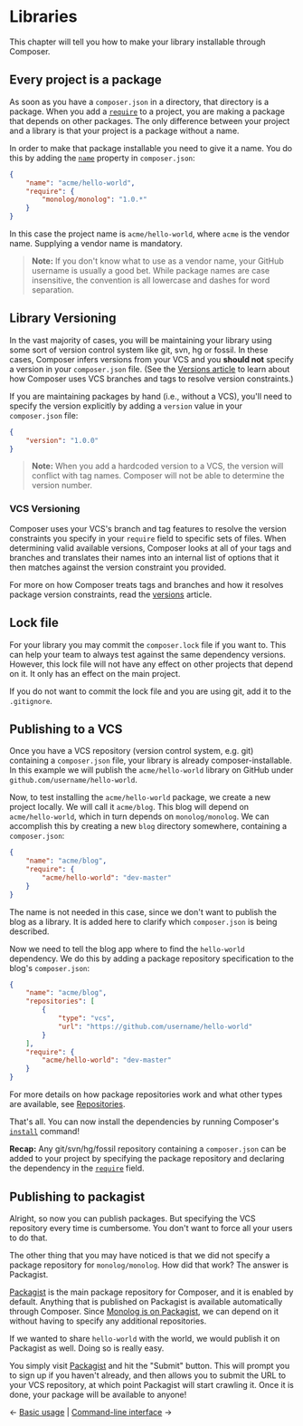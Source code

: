 # Libraries

This chapter will tell you how to make your library installable through
Composer.

## Every project is a package

As soon as you have a `composer.json` in a directory, that directory is a
package. When you add a [`require`](04-schema.md#require) to a project, you are
making a package that depends on other packages. The only difference between
your project and a library is that your project is a package without a name.

In order to make that package installable you need to give it a name. You do
this by adding the [`name`](04-schema.md#name) property in `composer.json`:

```json
{
    "name": "acme/hello-world",
    "require": {
        "monolog/monolog": "1.0.*"
    }
}
```

In this case the project name is `acme/hello-world`, where `acme` is the vendor
name. Supplying a vendor name is mandatory.

> **Note:** If you don't know what to use as a vendor name, your GitHub
> username is usually a good bet. While package names are case insensitive, the
> convention is all lowercase and dashes for word separation.

## Library Versioning

In the vast majority of cases, you will be maintaining your library using some
sort of version control system like git, svn, hg or fossil. In these cases,
Composer infers versions from your VCS and you **should not** specify a version
in your `composer.json` file. (See the [Versions article](articles/versions.md)
to learn about how Composer uses VCS branches and tags to resolve version
constraints.)

If you are maintaining packages by hand (i.e., without a VCS), you'll need to
specify the version explicitly by adding a `version` value in your `composer.json`
file:

```json
{
    "version": "1.0.0"
}
```

> **Note:** When you add a hardcoded version to a VCS, the version will conflict
> with tag names. Composer will not be able to determine the version number.

### VCS Versioning

Composer uses your VCS's branch and tag features to resolve the version
constraints you specify in your `require` field to specific sets of files.
When determining valid available versions, Composer looks at all of your tags
and branches and translates their names into an internal list of options that
it then matches against the version constraint you provided.

For more on how Composer treats tags and branches and how it resolves package
version constraints, read the [versions](articles/versions.md) article.

## Lock file

For your library you may commit the `composer.lock` file if you want to. This
can help your team to always test against the same dependency versions.
However, this lock file will not have any effect on other projects that depend
on it. It only has an effect on the main project.

If you do not want to commit the lock file and you are using git, add it to
the `.gitignore`.

## Publishing to a VCS

Once you have a VCS repository (version control system, e.g. git) containing a
`composer.json` file, your library is already composer-installable. In this
example we will publish the `acme/hello-world` library on GitHub under
`github.com/username/hello-world`.

Now, to test installing the `acme/hello-world` package, we create a new
project locally. We will call it `acme/blog`. This blog will depend on
`acme/hello-world`, which in turn depends on `monolog/monolog`. We can
accomplish this by creating a new `blog` directory somewhere, containing a
`composer.json`:

```json
{
    "name": "acme/blog",
    "require": {
        "acme/hello-world": "dev-master"
    }
}
```

The name is not needed in this case, since we don't want to publish the blog
as a library. It is added here to clarify which `composer.json` is being
described.

Now we need to tell the blog app where to find the `hello-world` dependency.
We do this by adding a package repository specification to the blog's
`composer.json`:

```json
{
    "name": "acme/blog",
    "repositories": [
        {
            "type": "vcs",
            "url": "https://github.com/username/hello-world"
        }
    ],
    "require": {
        "acme/hello-world": "dev-master"
    }
}
```

For more details on how package repositories work and what other types are
available, see [Repositories](05-repositories.md).

That's all. You can now install the dependencies by running Composer's
[`install`](03-cli.md#install) command!

**Recap:** Any git/svn/hg/fossil repository containing a `composer.json` can be
added to your project by specifying the package repository and declaring the
dependency in the [`require`](04-schema.md#require) field.

## Publishing to packagist

Alright, so now you can publish packages. But specifying the VCS repository
every time is cumbersome. You don't want to force all your users to do that.

The other thing that you may have noticed is that we did not specify a package
repository for `monolog/monolog`. How did that work? The answer is Packagist.

[Packagist](https://packagist.org/) is the main package repository for
Composer, and it is enabled by default. Anything that is published on
Packagist is available automatically through Composer. Since
[Monolog is on Packagist](https://packagist.org/packages/monolog/monolog), we
can depend on it without having to specify any additional repositories.

If we wanted to share `hello-world` with the world, we would publish it on
Packagist as well. Doing so is really easy.

You simply visit [Packagist](https://packagist.org) and hit the "Submit"
button. This will prompt you to sign up if you haven't already, and then
allows you to submit the URL to your VCS repository, at which point Packagist
will start crawling it. Once it is done, your package will be available to
anyone!

&larr; [Basic usage](01-basic-usage.md) |  [Command-line interface](03-cli.md) &rarr;
